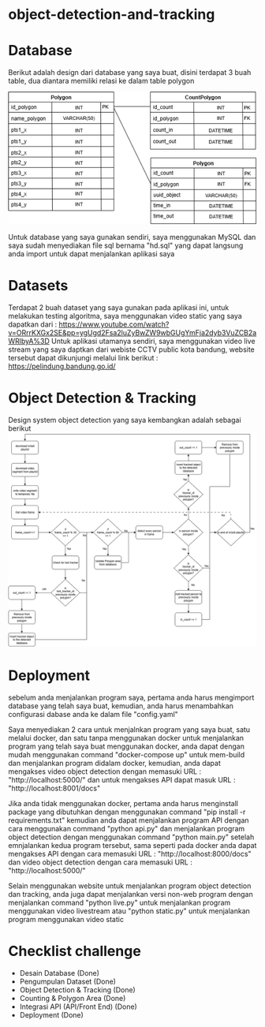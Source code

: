 # object-detection-and-tracking

# Database
Berikut adalah design dari database yang saya buat, disini terdapat 3 buah table, dua diantara memiliki relasi ke dalam table polygon

![alt text](https://github.com/Venator43/object-detection-and-tracking/blob/main/Diagram/sh-Page-1.drawio.png)

Untuk database yang saya gunakan sendiri, saya menggunakan MySQL dan saya sudah menyediakan file sql bernama "hd.sql" yang dapat langsung anda import untuk dapat menjalankan aplikasi saya

# Datasets
Terdapat 2 buah dataset yang saya gunakan pada aplikasi ini, untuk melakukan testing algoritma, saya menggunakan video static yang saya dapatkan dari : https://www.youtube.com/watch?v=ORrrKXGx2SE&pp=ygUgd2Fsa2luZyBwZW9wbGUgYmFja2dyb3VuZCB2aWRlbyA%3D
Untuk aplikasi utamanya sendiri, saya menggunakan video live stream yang saya daptkan dari webiste CCTV public kota bandung, website tersebut dapat dikunjungi melalui link berikut : https://pelindung.bandung.go.id/ 

# Object Detection & Tracking
Design system object detection yang saya kembangkan adalah sebagai berikut
![alt text](https://github.com/Venator43/object-detection-and-tracking/blob/main/Diagram/hs.drawio.png)

# Deployment
sebelum anda menjalankan program saya, pertama anda harus mengimport database yang telah saya buat, kemudian, anda harus menambahkan configurasi dabase anda ke dalam file "config.yaml"

Saya menyediakan 2 cara untuk menjalnkan program yang saya buat, satu melalui docker, dan satu tanpa menggunakan docker
untuk menjalankan program yang telah saya buat menggunakan docker, anda dapat dengan mudah menggunakan command "docker-compose up" untuk mem-build dan menjalankan program didalam docker, kemudian, anda dapat mengakses video object detection dengan memasuki URL : "http://localhost:5000/" dan untuk mengakses API dapat masuk URL : "http://localhost:8001/docs"

Jika anda tidak menggunakan docker, pertama anda harus menginstall package yang dibutuhkan dengan menggunakan command "pip install -r requirements.txt" kemudian anda dapat menjalankan program API dengan cara menggunakan command "python api.py" dan menjalankan program object detection dengan menggunakan command "python main.py" setelah emnjalankan kedua program tersebut, sama seperti pada docker anda dapat mengakses API dengan cara memasuki URL : "http://localhost:8000/docs" dan video object detection dengan cara memasuki URL : "http://localhost:5000/"

Selain menggunakan website untuk menjalankan program object detection dan tracking, anda juga dapat menjalankan versi non-web program dengan menjalankan command "python live.py" untuk menjalankan program menggunakan video livestream atau "python static.py" untuk menjalankan program menggunakan video static

# Checklist challenge
- Desain Database  (Done) 
- Pengumpulan Dataset (Done)
- Object Detection & Tracking (Done) 
- Counting & Polygon Area  (Done) 
- Integrasi API (API/Front End) (Done)
- Deployment (Done)
